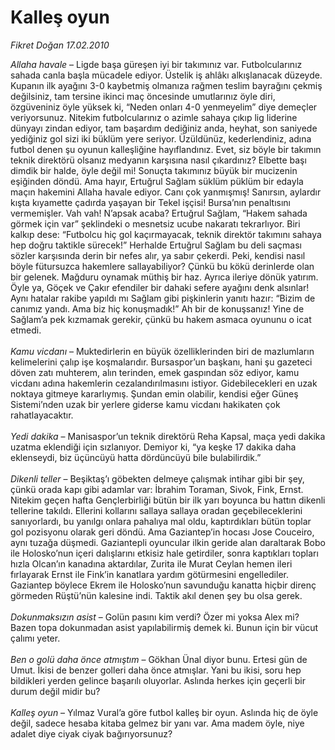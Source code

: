 # Kalleş oyun

*Fikret Doğan 17.02.2010*

<div class="yazi"><i>Allaha havale</i> – Ligde başa güreşen iyi bir takımınız var. Futbolcularınız sahada canla başla mücadele ediyor. Üstelik iş ahlâkı alkışlanacak düzeyde. Kupanın ilk ayağını 3-0 kaybetmiş olmanıza rağmen teslim bayrağını çekmiş değilsiniz, tam tersine ikinci maç öncesinde umutlarınız öyle diri, özgüveniniz öyle yüksek ki, “Neden onları 4-0 yenmeyelim” diye demeçler veriyorsunuz. Nitekim futbolcularınız o azimle sahaya çıkıp lig liderine dünyayı zindan ediyor, tam başardım dediğiniz anda, heyhat, son saniyede yediğiniz gol sizi iki büklüm yere seriyor. Üzüldünüz, kederlendiniz, adına futbol denen şu oyunun kalleşliğine hayıflandınız. Evet, siz böyle bir takımın teknik direktörü olsanız medyanın karşısına nasıl çıkardınız? Elbette başı dimdik bir halde, öyle değil mi! Sonuçta takımınız büyük bir mucizenin eşiğinden döndü. Ama hayır, Ertuğrul Sağlam süklüm püklüm bir edayla maçın hakemini Allaha havale ediyor. Canı çok yanmışmış! Sanırsın, aylardır kışta kıyamette çadırda yaşayan bir Tekel işçisi! Bursa’nın penaltısını vermemişler. Vah vah! N’apsak acaba? Ertuğrul Sağlam, “Hakem sahada görmek için var” şeklindeki o mesnetsiz ucube nakaratı tekrarlıyor. Biri kalkıp dese: “Futbolcu hiç gol kaçırmayacak, teknik direktör takımını sahaya hep doğru taktikle sürecek!” Herhalde Ertuğrul Sağlam bu deli saçması sözler karşısında derin bir nefes alır, ya sabır çekerdi. Peki, kendisi nasıl böyle fütursuzca hakemlere sallayabiliyor? Çünkü bu kökü derinlerde olan bir gelenek. Mağduru oynamak müthiş bir haz. Ayrıca ileriye dönük yatırım. Öyle ya, Göçek ve Çakır efendiler bir dahaki sefere ayağını denk alsınlar! Aynı hatalar rakibe yapıldı mı Sağlam gibi pişkinlerin yanıtı hazır: “Bizim de canımız yandı. Ama biz hiç konuşmadık!” Ah bir de konuşsanız! Yine de Sağlam’a pek kızmamak gerekir, çünkü bu hakem asmaca oyununu o icat etmedi.<i> <br/><br/>Kamu vicdanı </i>– Muktedirlerin en büyük özelliklerinden biri de mazlumların kelimelerini çalıp işe koşmalarıdır. Bursaspor’un başkanı, hani şu gazeteci döven zatı muhterem, alın terinden, emek gaspından söz ediyor, kamu vicdanı adına hakemlerin cezalandırılmasını istiyor. Gidebilecekleri en uzak noktaya gitmeye kararlıymış. Şundan emin olabilir, kendisi eğer Güneş Sistemi’nden uzak bir yerlere giderse kamu vicdanı hakikaten çok rahatlayacaktır.<i> <br/><br/>Yedi dakika </i>– Manisaspor’un teknik direktörü Reha Kapsal, maça yedi dakika uzatma eklendiği için sızlanıyor. Demiyor ki, “ya keşke 17 dakika daha eklenseydi, biz üçüncüyü hatta dördüncüyü bile bulabilirdik.” <i><br/><br/>Dikenli teller</i> – Beşiktaş’ı göbekten delmeye çalışmak intihar gibi bir şey, çünkü orada kapı gibi adamlar var: İbrahim Toraman, Sivok, Fink, Ernst. Nitekim geçen hafta Gençlerbirliği bütün bir ilk yarı boyunca bu hattın dikenli tellerine takıldı. Ellerini kollarını sallaya sallaya oradan geçebileceklerini sanıyorlardı, bu yanılgı onlara pahalıya mal oldu, kaptırdıkları bütün toplar gol pozisyonu olarak geri döndü. Ama Gaziantep’in hocası Jose Couceiro, aynı tuzağa düşmedi. Gaziantepli oyuncular ilkin geride alan daraltarak Bobo ile Holosko’nun içeri dalışlarını etkisiz hale getirdiler, sonra kaptıkları topları hızla Olcan’ın kanadına aktardılar, Zurita ile Murat Ceylan hemen ileri fırlayarak Ernst ile Fink’in kanatlara yardım götürmesini engellediler. Gaziantep böylece Ekrem ile Holosko’nun savunduğu kanatta hiçbir direnç görmeden Rüştü’nün kalesine indi. Taktik akıl denen şey bu olsa gerek.<i> <br/><br/>Dokunmaksızın asist</i> – Golün pasını kim verdi? Özer mi yoksa Alex mi? Bazen topa dokunmadan asist yapılabilirmiş demek ki. Bunun için bir vücut çalımı yeter.<i> <br/><br/>Ben o golü daha önce atmıştım</i> – Gökhan Ünal diyor bunu. Ertesi gün de Umut. İkisi de benzer golleri daha önce atmışlar. Yani bu ikisi, soru hep bildikleri yerden gelince başarılı oluyorlar. Aslında herkes için geçerli bir durum değil midir bu?<i> <br/><br/>Kalleş oyun</i> – Yılmaz Vural’a göre futbol kalleş bir oyun. Aslında hiç de öyle değil, sadece hesaba kitaba gelmez bir yanı var. Ama madem öyle, niye adalet diye ciyak ciyak bağırıyorsunuz?</div>
